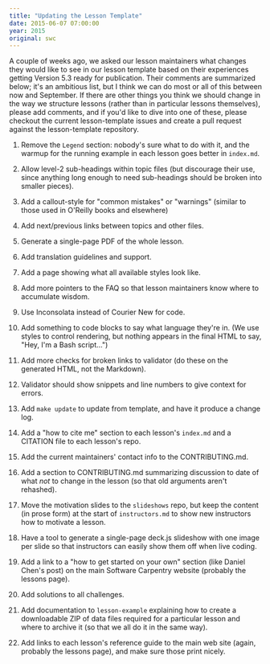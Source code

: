 ```yaml
---
title: "Updating the Lesson Template"
date: 2015-06-07 07:00:00
year: 2015
original: swc
---
```

<p>
  A couple of weeks ago,
  we asked our lesson maintainers what changes they would like to see in our lesson template
  based on their experiences getting Version 5.3 ready for publication.
  Their comments
  are summarized below;
  it's an ambitious list,
  but I think we can do most or all of this between now and September.
  If there are other things you think we should change in the way we structure lessons
  (rather than in particular lessons themselves),
  please add comments,
  and if you'd like to dive into one of these,
  please checkout the current lesson-template issues
  and create a pull request against the lesson-template repository.
</p>
<ol>
<li><p>Remove the <code>Legend</code> section: nobody's sure what to do with it, and the warmup for the running example in each lesson goes better in <code>index.md</code>.</p></li>
<li><p>Allow level-2 sub-headings within topic files (but discourage their use, since anything long enough to need sub-headings should be broken into smaller pieces).</p></li>
<li><p>Add a callout-style for "common mistakes" or "warnings" (similar to those used in O'Reilly books and elsewhere)</p></li>
<li><p>Add next/previous links between topics and other files.</p></li>
<li><p>Generate a single-page PDF of the whole lesson.</p></li>
<li><p>Add translation guidelines and support.</p></li>
<li><p>Add a page showing what all available styles look like.</p></li>
<li><p>Add more pointers to the FAQ so that lesson maintainers know where to accumulate wisdom.</p></li>
<li><p>Use Inconsolata instead of Courier New for code.</p></li>
<li><p>Add something to code blocks to say what language they're in. (We use styles to control rendering, but nothing appears in the final HTML to say, "Hey, I'm a Bash script...")</p></li>
<li><p>Add more checks for broken links to validator (do these on the generated HTML, not the Markdown).</p></li>
<li><p>Validator should show snippets and line numbers to give context for errors.</p></li>
<li><p>Add <code>make update</code> to update from template, and have it produce a change log.</p></li>
<li><p>Add a "how to cite me" section to each lesson's <code>index.md</code> and a CITATION file to each lesson's repo.</p></li>
<li><p>Add the current maintainers' contact info to the CONTRIBUTING.md.</p></li>
<li><p>Add a section to CONTRIBUTING.md summarizing discussion to date of what <em>not</em> to change in the lesson (so that old arguments aren't rehashed).</p></li>
<li><p>Move the motivation slides to the <code>slideshows</code> repo, but keep the content (in prose form) at the start of <code>instructors.md</code> to show new instructors how to motivate a lesson.</p></li>
<li><p>Have a tool to generate a single-page deck.js slideshow with one image per slide so that instructors can easily show them off when live coding.</p></li>
<li><p>Add a link to a "how to get started on your own" section (like Daniel Chen's post) on the main Software Carpentry website (probably the lessons page).</p></li>
<li><p>Add solutions to all challenges.</p></li>
<li><p>Add documentation to <code>lesson-example</code> explaining how to create a downloadable ZIP of data files required for a particular lesson and where to archive it (so that we all do it in the same way).</p></li>
<li><p>Add links to each lesson's reference guide to the main web site (again, probably the lessons page), and make sure those print nicely.</p></li>
</ol>
